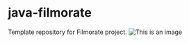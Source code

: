 # java-filmorate
Template repository for Filmorate project.
![This is an image](C:\Users\arsen\devWork\java-filmorate\src\sql\ShemaBD.png)

